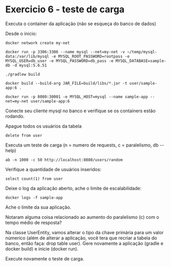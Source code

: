 # Exercicio 6 - teste de carga

Executa o container da aplicação (não se esqueça do banco de dados)


Desde o inicio:

```
docker network create my-net

docker run -p 3306:3306 --name mysql --net=my-net -v ~/temp/mysql-data:/var/lib/mysql -e MYSQL_ROOT_PASSWORD=rootpass -e MYSQL_USER=db_user -e MYSQL_PASSWORD=db_pass -e MYSQL_DATABASE=sample-db -d mysql:5.6.51

./gradlew build

docker build --build-arg JAR_FILE=build/libs/*.jar -t user/sample-app:6 .

docker run -p 8080:30001 -e MYSQL_HOST=mysql --name sample-app --net=my-net user/sample-app:6
```

Conecte seu cliente mysql no banco e verifique se os containers estão rodando.

Apague todos os usuários da tabela

```
delete from user
```

Executa um teste de carga (n = numero de requests, c = paralelismo, db --help)

```
ab -n 1000 -c 50 http://localhost:8080/users/random
```

Verifique a quantidade de usuários inseridos:

```
select count(1) from user
```

Deixe o log da aplicação aberto, ache o limite de escalabilidade:

```
docker logs -f sample-app
```

Ache o limite da sua aplicação.

Notaram alguma coisa relacionado ao aumento do paralelismo (c) com o tempo médio de resposta?

Na classe UserEntity, vamos alterar o tipo da chave primária para um valor númerico (além de alterar a aplicação, você tera que recriar a tabela do banco, então faça: drop table user). Gere novamente a aplicação (gradle e docker build) e inicie (docker run).

Execute novamente o teste de carga.



